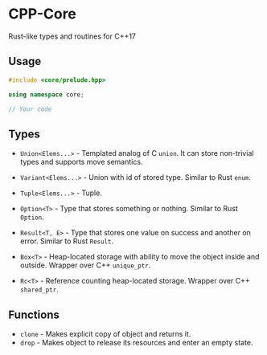 # CPP-Core

Rust-like types and routines for C++17

## Usage

```cpp
#include <core/prelude.hpp>

using namespace core;

// Your code
```

## Types

+ `Union<Elems...>` - Templated analog of C `union`. It can store non-trivial types and supports move semantics.
+ `Variant<Elems...>` - Union with id of stored type. Similar to Rust `enum`.
+ `Tuple<Elems...>` - Tuple.

+ `Option<T>` - Type that stores something or nothing. Similar to Rust `Option`.
+ `Result<T, E>` - Type that stores one value on success and another on error. Similar to Rust `Result`.

+ `Box<T>` - Heap-located storage with ability to move the object inside and outside. Wrapper over C++ `unique_ptr`.
+ `Rc<T>` - Reference counting heap-located storage. Wrapper over C++ `shared_ptr`.

## Functions

+ `clone` - Makes explicit copy of object and returns it.
+ `drop` - Makes object to release its resources and enter an empty state.
